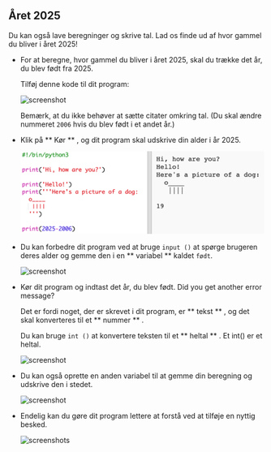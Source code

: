 ## Året 2025

Du kan også lave beregninger og skrive tal. Lad os finde ud af hvor gammel du bliver i året 2025!

+ For at beregne, hvor gammel du bliver i året 2025, skal du trække det år, du blev født fra 2025.
    
    Tilføj denne kode til dit program:
    
    ![screenshot](images/me-calc.png)
    
    Bemærk, at du ikke behøver at sætte citater omkring tal. (Du skal ændre nummeret ` 2006 ` hvis du blev født i et andet år.)

+ Klik på ** Kør ** , og dit program skal udskrive din alder i år 2025.
    
    ![screenshot](images/me-calc-run.png)

+ Du kan forbedre dit program ved at bruge ` input () ` at spørge brugeren deres alder og gemme den i en ** variabel ** kaldet ` født `.
    
    ![screenshot](images/me-input.png)

+ Kør dit program og indtast det år, du blev født. Did you get another error message?
    
    Det er fordi noget, der er skrevet i dit program, er ** tekst ** , og det skal konverteres til et ** nummer ** .
    
    Du kan bruge ` int () ` at konvertere teksten til et ** heltal ** . Et int() er et heltal.
    
    ![screenshot](images/me-input-test.png)

+ Du kan også oprette en anden variabel til at gemme din beregning og udskrive den i stedet.
    
    ![screenshot](images/me-result-variable.png)

+ Endelig kan du gøre dit program lettere at forstå ved at tilføje en nyttig besked.
    
    ![screenshots](images/me-message.png)